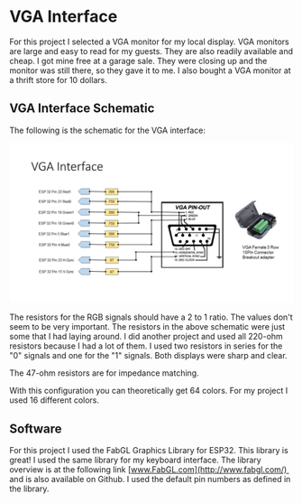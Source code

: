 # VGA Interface

For this project I selected a VGA monitor for my local display. VGA monitors
are large and easy to read for my guests. They are also readily available and
cheap. I got mine free at a garage sale. They were closing up and the monitor
was still there, so they gave it to me. I also bought a VGA monitor at a thrift
store for 10 dollars.

## VGA Interface Schematic

The following is the schematic for the VGA interface:

![](VGAInterface.jpg)

<style>
</style>

The resistors for the RGB signals should have a 2 to 1 ratio. The values
don't seem to be very important. The resistors in the above schematic were just
some that I had laying around. I did another project and used all 220-ohm
resistors because I had a lot of them. I used two resistors in series for the
"0" signals and one for the "1" signals. Both displays were
sharp and clear.

The 47-ohm resistors are for impedance matching.

With this configuration you can theoretically get 64 colors. For my project
I used 16 different colors.

## Software

For this project I used the FabGL Graphics Library for ESP32.  This library is great!  I used the same library for my keyboard interface.  The library overview is at the following link  [www.FabGL.com](http://www.fabgl.com/)  and is also available on Github.  I used the default pin numbers as defined in the library.


